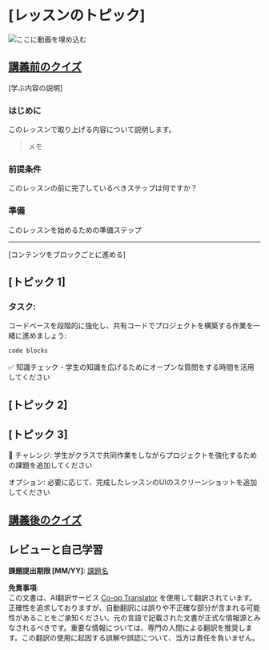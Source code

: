 <!--
CO_OP_TRANSLATOR_METADATA:
{
  "original_hash": "0494be70ad7fadd13a8c3d549c23e355",
  "translation_date": "2025-08-24T00:16:11+00:00",
  "source_file": "lesson-template/README.md",
  "language_code": "ja"
}
-->
# [レッスンのトピック]

![ここに動画を埋め込む](../../../lesson-template/video-url)

## [講義前のクイズ](../../../lesson-template/quiz-url)

[学ぶ内容の説明]

### はじめに

このレッスンで取り上げる内容について説明します。

> メモ

### 前提条件

このレッスンの前に完了しているべきステップは何ですか？

### 準備

このレッスンを始めるための準備ステップ

---

[コンテンツをブロックごとに進める]

## [トピック 1]

### タスク:

コードベースを段階的に強化し、共有コードでプロジェクトを構築する作業を一緒に進めましょう:

```html
code blocks
```

✅ 知識チェック - 学生の知識を広げるためにオープンな質問をする時間を活用してください

## [トピック 2]

## [トピック 3]

🚀 チャレンジ: 学生がクラスで共同作業をしながらプロジェクトを強化するための課題を追加してください

オプション: 必要に応じて、完成したレッスンのUIのスクリーンショットを追加してください

## [講義後のクイズ](../../../lesson-template/quiz-url)

## レビューと自己学習

**課題提出期限 [MM/YY]**: [課題名](assignment.md)

**免責事項**:  
この文書は、AI翻訳サービス [Co-op Translator](https://github.com/Azure/co-op-translator) を使用して翻訳されています。正確性を追求しておりますが、自動翻訳には誤りや不正確な部分が含まれる可能性があることをご承知ください。元の言語で記載された文書が正式な情報源とみなされるべきです。重要な情報については、専門の人間による翻訳を推奨します。この翻訳の使用に起因する誤解や誤認について、当方は責任を負いません。